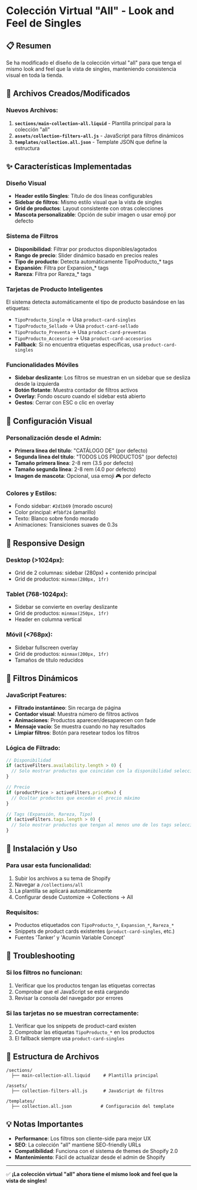 # Colección Virtual "All" - Look and Feel de Singles

## 📋 Resumen
Se ha modificado el diseño de la colección virtual "all" para que tenga el mismo look and feel que la vista de singles, manteniendo consistencia visual en toda la tienda.

## 🔧 Archivos Creados/Modificados

### Nuevos Archivos:
1. **`sections/main-collection-all.liquid`** - Plantilla principal para la colección "all"
2. **`assets/collection-filters-all.js`** - JavaScript para filtros dinámicos
3. **`templates/collection.all.json`** - Template JSON que define la estructura

## ✨ Características Implementadas

### Diseño Visual
- **Header estilo Singles**: Título de dos líneas configurables
- **Sidebar de filtros**: Mismo estilo visual que la vista de singles
- **Grid de productos**: Layout consistente con otras colecciones
- **Mascota personalizable**: Opción de subir imagen o usar emoji por defecto

### Sistema de Filtros
- **Disponibilidad**: Filtrar por productos disponibles/agotados
- **Rango de precio**: Slider dinámico basado en precios reales
- **Tipo de producto**: Detecta automáticamente TipoProducto_* tags
- **Expansión**: Filtra por Expansion_* tags
- **Rareza**: Filtra por Rareza_* tags

### Tarjetas de Producto Inteligentes
El sistema detecta automáticamente el tipo de producto basándose en las etiquetas:
- `TipoProducto_Single` → Usa `product-card-singles`
- `TipoProducto_Sellado` → Usa `product-card-sellado`
- `TipoProducto_Preventa` → Usa `product-card-preventas`
- `TipoProducto_Accesorio` → Usa `product-card-accesorios`
- **Fallback**: Si no encuentra etiquetas específicas, usa `product-card-singles`

### Funcionalidades Móviles
- **Sidebar deslizante**: Los filtros se muestran en un sidebar que se desliza desde la izquierda
- **Botón flotante**: Muestra contador de filtros activos
- **Overlay**: Fondo oscuro cuando el sidebar está abierto
- **Gestos**: Cerrar con ESC o clic en overlay

## 🎨 Configuración Visual

### Personalización desde el Admin:
- **Primera línea del título**: "CATÁLOGO DE" (por defecto)
- **Segunda línea del título**: "TODOS LOS PRODUCTOS" (por defecto)
- **Tamaño primera línea**: 2-8 rem (3.5 por defecto)
- **Tamaño segunda línea**: 2-8 rem (4.0 por defecto)
- **Imagen de mascota**: Opcional, usa emoji 🎮 por defecto

### Colores y Estilos:
- Fondo sidebar: `#2d1b69` (morado oscuro)
- Color principal: `#fbbf24` (amarillo)
- Texto: Blanco sobre fondo morado
- Animaciones: Transiciones suaves de 0.3s

## 📱 Responsive Design

### Desktop (>1024px):
- Grid de 2 columnas: sidebar (280px) + contenido principal
- Grid de productos: `minmax(280px, 1fr)`

### Tablet (768-1024px):
- Sidebar se convierte en overlay deslizante
- Grid de productos: `minmax(250px, 1fr)`
- Header en columna vertical

### Móvil (<768px):
- Sidebar fullscreen overlay
- Grid de productos: `minmax(200px, 1fr)`
- Tamaños de título reducidos

## 🔄 Filtros Dinámicos

### JavaScript Features:
- **Filtrado instantáneo**: Sin recarga de página
- **Contador visual**: Muestra número de filtros activos
- **Animaciones**: Productos aparecen/desaparecen con fade
- **Mensaje vacío**: Se muestra cuando no hay resultados
- **Limpiar filtros**: Botón para resetear todos los filtros

### Lógica de Filtrado:
```javascript
// Disponibilidad
if (activeFilters.availability.length > 0) {
  // Solo mostrar productos que coincidan con la disponibilidad seleccionada
}

// Precio
if (productPrice > activeFilters.priceMax) {
  // Ocultar productos que excedan el precio máximo
}

// Tags (Expansión, Rareza, Tipo)
if (activeFilters.tags.length > 0) {
  // Solo mostrar productos que tengan al menos uno de los tags seleccionados
}
```

## 🚀 Instalación y Uso

### Para usar esta funcionalidad:
1. Subir los archivos a su tema de Shopify
2. Navegar a `/collections/all`
3. La plantilla se aplicará automáticamente
4. Configurar desde Customize → Collections → All

### Requisitos:
- Productos etiquetados con `TipoProducto_*`, `Expansion_*`, `Rareza_*`
- Snippets de product cards existentes (`product-card-singles`, etc.)
- Fuentes 'Tanker' y 'Acumin Variable Concept'

## 🐛 Troubleshooting

### Si los filtros no funcionan:
1. Verificar que los productos tengan las etiquetas correctas
2. Comprobar que el JavaScript se está cargando
3. Revisar la consola del navegador por errores

### Si las tarjetas no se muestran correctamente:
1. Verificar que los snippets de product-card existen
2. Comprobar las etiquetas `TipoProducto_*` en los productos
3. El fallback siempre usa `product-card-singles`

## 📄 Estructura de Archivos

```
/sections/
  ├── main-collection-all.liquid     # Plantilla principal
  
/assets/
  ├── collection-filters-all.js      # JavaScript de filtros
  
/templates/
  ├── collection.all.json           # Configuración del template
```

## 💡 Notas Importantes

- **Performance**: Los filtros son cliente-side para mejor UX
- **SEO**: La colección "all" mantiene SEO-friendly URLs
- **Compatibilidad**: Funciona con el sistema de themes de Shopify 2.0
- **Mantenimiento**: Fácil de actualizar desde el admin de Shopify

---

✅ **¡La colección virtual "all" ahora tiene el mismo look and feel que la vista de singles!**
